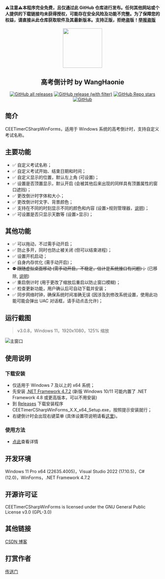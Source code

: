 <h4>⚠️注意⚠️本程序完全免费，且仅通过此 GitHub 仓库进行发布。任何其他网站或个人提供的下载链接均未获得授权，可能存在安全风险及功能不完整。为了保障您的权益，请直接从此仓库获取软件及其最新版本。支持正版，拒绝盗版！<a href="https://github.com/WangHaonie/CEETimerCSharpWinForms/issues/new/choose" target="_blank">举报盗版</a></h4>
<div align="center">
    <img src="./CEETimerCSharpWinForms/Properties/AppIcon256px.png" height="128px"/>
    <h2>高考倒计时 by WangHaonie</h2>

[![GitHub all releases](https://img.shields.io/github/downloads/WangHaonie/CEETimerCSharpWinForms/total?logo=github&label=%E4%B8%8B%E8%BD%BD%E9%87%8F&color=%23DC67A5)](#) [![GitHub release (with filter)](https://img.shields.io/github/v/release/WangHaonie/CEETimerCSharpWinForms?logo=github&label=%E6%9C%80%E6%96%B0%E7%89%88&color=%23178600)](https://github.com/WangHaonie/CEETimerCSharpWinForms/releases/latest/) [![GitHub Repo stars](https://img.shields.io/github/stars/WangHaonie/CEETimerCSharpWinForms?logo=github&label=Stars&color=%23E5B84E)](#) [![GitHub](https://img.shields.io/github/license/WangHaonie/CEETimerCSharpWinForms?logo=github&label=%E8%AE%B8%E5%8F%AF%E8%AF%81&color=%233C9DF8)](#GPL-3.0-1-ov-file)

</div>

## 简介
CEETimerCSharpWinForms，适用于 Windows 系统的高考倒计时，支持自定义考试名称。
## 主要功能
+ ✅ 自定义考试名称；
+ ✅ 自定义考试开始、结束日期和时间；
+ ✅ 自定义显示的位置，默认左上角 (可设置)；
+ ✅ 设置是否顶置显示，默认开启 (会被其他后来出现的同样具有顶置属性的窗口遮挡)；
+ ✅ 更改倒计时字体和大小；
+ ✅ 更改倒计时文字、背景颜色；
+ ✅ 支持在不同的时刻显示不同的颜色和内容 (设置>规则管理器，[说明](#规则管理器使用说明))；
+ ✅ 可设置是否只显示天数等 (设置>显示)；
## 其他功能
+ ✅ 可以拖动，不过需手动开启；
+ ✅ 防止多开，同时也防止被关闭 (但可以结束进程)；
+ ✅ 设置开机启动；
+ ✅ 自身内存优化 (需手动开启)；
+ ~~⛔ 跟随虚拟桌面移动 (需手动开启，不稳定，估计是系统接口有问题)；~~ (已移除, [说明](#如何显示在所有虚拟桌面上))
+ ✅ 重启倒计时 (用于更改了缩放后重启以防止窗口模糊)；
+ ✅ 检查更新功能，用户确认后可自动下载并安装；
+ ✅ 同步网络时钟，确保系统时间准确无误 (因涉及到修改系统设置，使用此功能可能会弹出 UAC 对话框，请手动点击允许)；
## 运行截图
> v3.0.8，Windows 11，1920x1080，125% 缩放

![主窗口](./Screenshot.png)

## 使用说明
### 下载安装
+ 仅适用于 Windows 7 及以上的 x64 系统；
+ 先安装 [.NET Framework 4.7.2](https://dotnet.microsoft.com/zh-cn/download/dotnet-framework/thank-you/net472-offline-installer) (新版 Windows 10/11 可能内置了 .NET Framework 4.8 或更高版本，可以不用安装)
+ 到 [Releases](https://github.com/WangHaonie/CEETimerCSharpWinForms/releases/latest) 下载安装程序 CEETimerCSharpWinForms_X.X_x64_Setup.exe，按照提示安装就行；
+ 右键倒计时会出现右键菜单 (具体设置项说明请看[这里](#设置界面介绍))。
### 使用方法
+ [点此](./.github/Manual.md)查看详情
## 开发环境
Windows 11 Pro x64 (22635.4005)，Visual Studio 2022 (17.10.5)，C# (12.0)，WinForms，.NET Framework 4.7.2
## 开源许可证
CEETimerCSharpWinForms is licensed under the GNU General Public License v3.0 (GPL-3.0)
## 其他链接
[CSDN 博客](https://blog.csdn.net/WHNdeCSDN/article/details/139425056)
## 打赏作者
[传送门](https://wanghaonie.github.io/reward/reward.jpg)